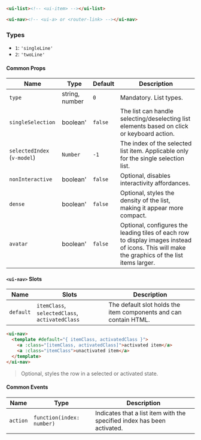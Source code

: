 ```html
<ui-list><!-- <ui-item> --></ui-list>

<ui-nav><!-- <ui-a> or <router-link> --></ui-nav>
```

### <ui-list> Types

- `1`: `'singleLine'`
- `2`: `'twoLine'`

#### Common Props

| Name                        | Type           | Default | Description                                                                                                                                  |
| --------------------------- | -------------- | ------- | -------------------------------------------------------------------------------------------------------------------------------------------- |
| `type`                      | string, number | `0`     | Mandatory. List types.                                                                                                                       |
| `singleSelection`           | boolean'       | `false` | The list can handle selecting/deselecting list elements based on click or keyboard action.                                                   |
| `selectedIndex` (`v-model`) | `Number`       | `-1`    | The index of the selected list item. Applicable only for the single selection list.                                                          |
| `nonInteractive`            | boolean'       | `false` | Optional, disables interactivity affordances.                                                                                                |
| `dense`                     | boolean'       | `false` | Optional, styles the density of the list, making it appear more compact.                                                                     |
| `avatar`                    | boolean'       | `false` | Optional, configures the leading tiles of each row to display images instead of icons. This will make the graphics of the list items larger. |

#### `<ui-nav>` Slots

| Name      | Slots                                          | Description                                                      |
| --------- | ---------------------------------------------- | ---------------------------------------------------------------- |
| `default` | `itemClass`, `selectedClass`, `activatedClass` | The default slot holds the item components and can contain HTML. |

```html
<ui-nav>
  <template #default="{ itemClass, activatedClass }">
    <a :class="[itemClass, activatedClass]">activated item</a>
    <a :class="itemClass">unactivated item</a>
  </template>
</ui-nav>
```

> Optional, styles the row in a selected or activated state.

#### Common Events

| Name     | Type                      | Description                                                             |
| -------- | ------------------------- | ----------------------------------------------------------------------- |
| `action` | `function(index: number)` | Indicates that a list item with the specified index has been activated. |
